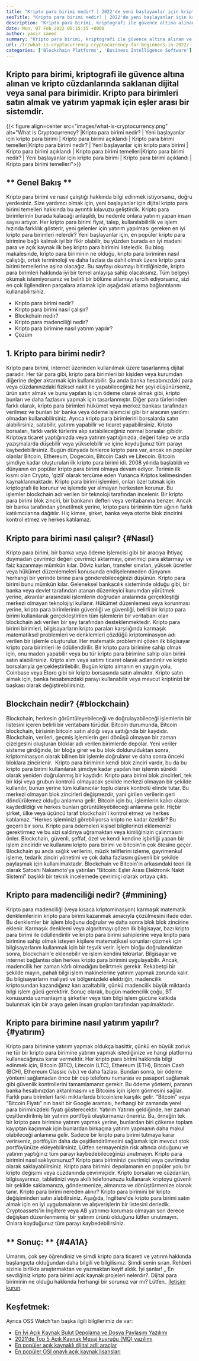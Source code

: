 ```yaml
---
title: "Kripto para birimi nedir? | 2022'de yeni başlayanlar için kripto para birimi" 
seoTitle: "Kripto para birimi nedir? | 2022'de yeni başlayanlar için kripto para birimi" 
description: "Kripto para birimi, kriptografi ile güvence altına alınan dijital veya sanal para birimidir. Bu makale kripto para birimi nedir? ve yeni başlayanlar için kripto para birimi." 
date: Mon, 07 Feb 2022 05:15:35 +0000
author: yasir saeed
summary: "Kripto para birimi, kriptografi ile güvence altına alınan ve kripto cüzdanlarında saklanan dijital veya sanal para birimidir. Satın almak için eşler arası bir sistemdir & amp; Kripto para birimleri yatırım yapın." 
url: /tr/what-is-cryptocurrency-cryptocurrency-for-beginners-in-2022/
categories: ['Blockchain Platforms', 'Business Intelligence Software']
---
```


## Kripto para birimi, kriptografi ile güvence altına alınan ve kripto cüzdanlarında saklanan dijital veya sanal para birimidir. Kripto para birimleri satın almak ve yatırım yapmak için eşler arası bir sistemdir.

{{< figure align=center src="images/what-is-cryptocurrency.png" alt="What is Cryptocurrency? |Kripto para birimi nedir? | Yeni başlayanlar için kripto para birimi | Kripto para birimi açıklandı | Kripto para birimi temelleri|Kripto para birimi nedir? | Yeni başlayanlar için kripto para birimi | Kripto para birimi açıklandı | Kripto para birimi temelleri|Kripto para birimi nedir? | Yeni başlayanlar için kripto para birimi | Kripto para birimi açıklandı | Kripto para birimi temelleri">}}


## ** Genel Bakış **
Kripto para birimi ve nasıl çalıştığı hakkında bilgi edinmek istiyorsanız, doğru yerdesiniz. Size yardımcı olmak için, yeni başlayanlar için dijital kripto para birimi temelleri hakkında bu ayrıntılı kılavuzu geliştirdik. Kripto para birimlerinin burada kalacağı anlaşıldı, bu nedenle onlara yatırım yapan insan sayısı artıyor.
Her kripto para birimi fiyat, talep, kullanılabilirlik ve işlem hızında farklılık gösterir, yeni gelenler için yatırım yapılması gereken en iyi kripto para birimleri nelerdir? Yeni başlayanlar için, en popüler kripto para birimine bağlı kalmak iyi bir fikir olabilir, bu yüzden burada en iyi madeni para ve açık kaynak ilk beş kripto para birimini listeledik.
Bu blog makalesinde, kripto para biriminin ne olduğu, kripto para biriminin nasıl çalıştığı, ortak terminoloji ve daha fazlası da dahil olmak üzere kripto para birimi temellerine aşina olacağız. Bu sayfayı okumayı bitirdiğinizde, kripto para birimleri hakkında iyi bir temel anlayışa sahip olacaksınız. Tüm belgeyi okumak istemiyorsanız ve belirli bir bölüme atlamayı tercih ediyorsanız, sizi en çok ilgilendiren parçalara atlamak için aşağıdaki atlama bağlantılarını kullanabilirsiniz.
  * Kripto para birimi nedir?
  * Kripto para birimi nasıl çalışır?
  * Blockchain nedir?
  * Kripto para madenciliği nedir?
  * Kripto para birimine nasıl yatırım yapılır?
  * Çözüm

## 1. Kripto para birimi nedir?
Kripto para birimi, internet üzerinden kullanılmak üzere tasarlanmış dijital paradır. Her tür para gibi, kripto para birimleri bir kişiden veya kurumdan diğerine değer aktarmak için kullanılabilir. Şu anda banka hesabınızdaki para veya cüzdanınızdaki fiziksel nakit ile yapabileceğiniz her şeyi düşünürseniz, ürün satın almak ve bunu yapılan iş için ödeme olarak almak gibi, kripto bunları ve daha fazlasını yapmak için tasarlanmıştır.
Diğer para türlerinden farklı olarak, kripto para birimleri hükümet veya merkez bankası tarafından verilmez ve bunları bir banka veya ödeme işlemcisi gibi bir aracının yardımı olmadan kullanabilirsiniz.
Ayrıca kripto para birimlerini borsalarda satın alabilirsiniz, satabilir, yatırım yapabilir ve ticaret yapabilirsiniz. Kripto borsaları, farklı varlık türlerini alıp satabileceğiniz normal borsalar gibidir. Kriptoya ticaret yaptığınızda veya yatırım yaptığınızda, değeri talep ve arzla yazışmalarda düşebilir veya yükselebilir ve içine koyduğunuz tüm parayı kaybedebilirsiniz.
Bugün dünyada binlerce kripto para var, ancak en popüler olanlar Bitcoin, Ethereum, Dogecoin, Bitcoin Cash ve Litecoin. Bitcoin şimdiye kadar oluşturulan ilk kripto para birimi idi. 2008 yılında başlatıldı ve dünyanın en popüler kripto para birimi olmaya devam ediyor.
Terimin ilk kısmı olan Crypto, 'gizli' olarak tercüme eden Yunanca Kriptos kelimesinden kaynaklanmaktadır. Kripto para birimi işlemleri, onları özel tutmak için kriptografi ile korunur ve işlemde yer almayan herkesten korunur. Bu işlemler blockchain adı verilen bir teknoloji tarafından incelenir.
Bir kripto para birimi blok zinciri, bir bankanın defteri veya veritabanına benzer. Ancak bir banka tarafından yönetilmek yerine, kripto para biriminin tüm ağının farklı katılımcılarına dağıtılır. Hiç kimse, şirket, banka veya otorite blok zincirini kontrol etmez ve herkes katılamaz.

## Kripto para birimi nasıl çalışır? {#Nasıl}
Kripto para birimi, bir banka veya ödeme işlemcisi gibi bir aracıya ihtiyaç duymadan çevrimiçi değeri çevrimiçi aktarmayı, çevrimiçi para aktarmayı ve faiz kazanmayı mümkün kılar. Döviz kurları, transfer sınırları, yüksek ücretler veya hükümet düzenlemeleri konusunda endişelenmeden dünyanın herhangi bir yerinde birine para gönderebileceğinizi düşünün. Kripto para birimi bunu mümkün kılar.
Geleneksel bankacılık sisteminde olduğu gibi, bir banka veya devlet tarafından atanan düzenleyici kurumdan yürütmek yerine, akranlar arasındaki işlemlerin doğrudan aralarında gerçekleştiği merkezi olmayan teknolojiyi kullanır.
Hükümet düzenlemesi veya korunması yerine, kripto para birimlerinin güvenliği ve güvenliği, belirli bir kripto para birimi kullanılarak gerçekleştirilen tüm işlemlerin bir veritabanı olan blockchain adı verilen bir şey tarafından desteklenmektedir.
Kripto para birimi birimleri, bilgisayarların kripto paraları karşılığında karmaşık matematiksel problemleri ve denklemleri çözdüğü kriptominasyon adı verilen bir işlemle oluşturulur. Her matematik problemini çözen ilk bilgisayar kripto para birimleri ile ödüllendirilir.
Bir kripto para birimine sahip olmak için, onu maden yapabilir veya bu tür kripto para birimine sahip olan birini satın alabilirsiniz. Kripto alım veya satımı ticaret olarak adlandırılır ve kripto borsalarıyla gerçekleştirilebilir. Bugün kripto almanın en yaygın yolu, Coinbase veya Etoro gibi bir kripto borsasında satın almaktır. Kripto satın almak için, banka hesabınızdaki parayı kullanabilir veya mevcut kriptinizi bir başkası olarak değiştirebilirsiniz.

## Blockchain nedir? {#blockchain}
Blockchain, herkesin görüntüleyebileceği ve doğrulayabileceği işlemlerin bir listesini içeren belirli bir veritabanı türüdür. Bitcoin durumunda, Bitcoin blockchain, birisinin bitcoin satın aldığı veya sattığında bir kaydıdır. Blockchain, verileri, geçmiş işlemlerin geri dönüşü olmayan bir zaman çizelgesini oluşturan bloklar adı verilen birimlerde depolar. Yeni veriler sisteme girdiğinde, bir bloğa girer ve bu blok doldurulduktan sonra, kriptominasyon olarak bilinen bir işlemle doğrulanır ve daha sonra önceki bloklara zincirlenir.
‍ Kripto para biriminin kendi blok zinciri vardır, bu da bu kripto para birimi kullanılarak şimdiye kadar yapılan her işlemin sürekli olarak yeniden doğrulanmış bir kaydıdır. Kripto para birimi blok zincirleri, tek bir kişi veya grubun kontrolü olmayacak şekilde merkezi olmayan bir şekilde kullanılır, bunun yerine tüm kullanıcılar toplu olarak kontrolü elinde tutar. Bu merkezi olmayan blok zincirleri değişmezdir, yani girilen verilerin geri döndürülemez olduğu anlamına gelir. Bitcoin için bu, işlemlerin kalıcı olarak kaydedildiği ve herkes bunları görüntüleyebileceği anlamına gelir. Hiçbir şirket, ülke veya üçüncü taraf blockchain'i kontrol etmez ve herkes katılamaz.
“Herkes işleminizi görebiliyorsa kripto ne kadar özeldir? Bu geçerli bir soru. Kripto para ödemeleri kişisel bilgilerinizi eklemenizi gerektirmez ve bu sizi saldırıya uğramaktan veya kimliğinizin çalınmasını önler. Blockchain, güvenli, şeffaf, özel ve kendi kendine işbirliği yapan bir işlem zinciridir ve kullanımı kripto para birimi ve bitcoin'in çok ötesine geçer. Blockchain şu anda sağlık verilerini, müzik teliflerini izleme, gayrimenkul işleme, tedarik zinciri yönetimi ve çok daha fazlasını güvenli bir şekilde paylaşmak için kullanılmaktadır. Blockchain ve Bitcoin'in arkasındaki teori ilk olarak Satoshi Nakamoto'ya yatırılan “Bitcoin: Eşler Arası Elektronik Nakit Sistemi” başlıklı bir teknik incelemede çevrimiçi olarak ortaya çıktı.

## Kripto para madenciliği nedir? {#mmining}
Kripto para madenciliği (veya kısaca kriptominasyon) karmaşık matematik denklemlerinin kripto para birimi kazanmak amacıyla çözülmesini ifade eder. Bu denklemler bir işlem bloğunu doğrular ve daha sonra blok blok zincirine eklenir. Karmaşık denklemi veya algoritmayı çözen ilk bilgisayar, bazı kripto para birimi ile ödüllendirilir ve kripto para birimi sahiplerine veya kripto para birimine sahip olmak isteyen kişilere matematiksel sorunları çözmek için bilgisayarlarını kullanmak için bir teşvik verir.
İşlem bloğu doğrulandıktan sonra, blockchain'e eklenebilir ve işlem kendini tekrarlar. Bilgisayar ve internet bağlantısı olan herkes kripto para birimini uygulayabilir. Ancak, madencilik her zaman kârlı olmadığını belirtmek gerekir. Rekabetçi bir şekilde mayın, pahalı bilgi işlem makinelerine yatırım yapmak zorunda kalır. Bu bilgisayarların maliyeti ve bölgenizdeki elektriğin, madencilik kriptosundan kazandığınız karı azaltabilir, çünkü madencilik büyük miktarda bilgi işlem gücü gerektirir. Sonuç olarak, bugün madencilik çoğu, BT konusunda uzmanlaşmış şirketler veya tüm bilgi işlem gücüne katkıda bulunmak için bir araya gelen insan grupları tarafından yapılmaktadır.

## Kripto para birimine nasıl yatırım yapılır? {#yatırım}
Kripto para birimine yatırım yapmak oldukça basittir, çünkü en büyük zorluk ne tür bir kripto para birimine yatırım yapmak istediğinize ve hangi platformu kullanacağınıza karar vermektir. Her kripto para birimi hakkında bilgi edinmek için, Bitcoin (BTC), Litecoin (LTC), Ethereum (ETH), Bitcoin Cash (BCH), Ethereum Classic (vb.) ve daha fazlası.
Bundan sonra, bir ödeme yöntemi sağlamadan önce bir cep telefonu numarası ve pasaport sağlamak gibi güvenlik kontrollerini tamamlamanız gerekir. Bu ödeme yöntemi, paranın banka hesabınızdan aktarılmasını ve Bitcoins için işlem görmesini sağlar. Farklı para birimleri farklı miktarlarda bitcoinlere karşılık gelir. “Bitcoin” veya “Bitcoin Fiyatı” nın basit bir Google araması, herhangi bir zamanda yerel para biriminizdeki fiyatı gösterecektir.
Yatırım Yatırım geldiğinde, her zaman çeşitlendirilmiş bir yatırım portföyü oluşturmanızı öneririz. Bu, örneğin tek bir kripto para birimine yatırım yapmak yerine, bunlardan biri çökerse toplam kayıptan kaçınmak için bunlardan birkaçına yatırım yapmanın daha makul olabileceği anlamına gelir. Sadece bir kripto para birimi tutmaya karar verirseniz, portföyün daha da çeşitlendirilmesini sağlamak için mevcut stok portföyünüze ekleyebilirsiniz. Lütfen sermayenizin risk altında olduğunu ve yatırım yaptığınız tüm parayı kaybedebileceğinizi unutmayın.
Kripto para birimini nasıl saklıyorsunuz? Kripto para biriminizi çevrimiçi veya çevrimdışı olarak saklayabilirsiniz. Kripto para birimini depolamanın en popüler yolu bir kripto değişimi veya cüzdanında çevrimiçidir. Kripto borsaları ve cüzdanları, bilgisayarınızı, tabletinizi veya akıllı telefonunuzu kullanarak kriptoyu güvenli bir şekilde saklamanıza, göndermenize, almanıza ve dönüştürmenize olanak tanır.
Kripto para birimi nereden alınır? Kripto para birimini bir kripto değişiminden satın alabilirsiniz. Aşağıda, İngiltere'de kripto para birimi satın almak için en iyi uygulamaların ve alışverişlerin bir listesini derledik. Cryptoassets'in İngiltere veya AB yatırımcı koruması olmayan son derece değişken düzenlenmemiş bir yatırım ürünü olduğunu lütfen unutmayın. Onlara koyduğunuz tüm parayı kaybedebilirsiniz.

## ** Sonuç: ** {#4A1A}
Umarım, çok şey öğrendiniz ve şimdi kripto para ticareti ve yatırım hakkında başlangıçta olduğundan daha bilgili ve bilgilisınız. Şimdi senin sıran. Rehberi sizinle birlikte araştırmaktan ve yazmaktan keyif aldık. İyi şanlar!
_ En sevdiğiniz kripto para birimi açık kaynak projeleri nelerdir?. Dijital para biriminin ne olduğu hakkında herhangi bir sorunuz var mı? Lütfen_ [İletişim kurun][1].

## Keşfetmek:
Ayrıca OSS Watch'tan başka ilgili bilgilerimiz de var:
  * [En İyi Açık Kaynak Bulut Depolama ve Dosya Paylaşım Yazılımı][2]
  * [2021'de Top 5 Açık Kaynak Mesaj kuyruğu (MQ) yazılımı][3]
  * [En popüler açık kaynaklı dijital adli araçlar][4]
  * [En popüler OSI onaylı açık kaynak lisansları][5]

  
[1]: mailto:yasir.saeed@aspose.com
[2]: https://products.containerize.com/backup-and-sync/
[3]: https://blog.containerize.com/message-queue-software/top-5-open-source-message-queue-software-in-2021/
[4]: https://blog.containerize.com/digital-forensic-tools/top-5-open-source-digital-forensic-tools-in-2021/
[5]: https://blog.containerize.com/licenses-standards/top-5-most-popular-osi-approved-open-source-licenses-of-2021/
